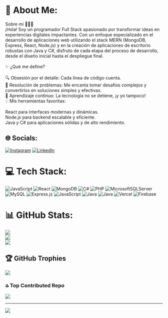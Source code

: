 # 💫 About Me:
Sobre mí 👨‍💻🚀<br>¡Hola! Soy un programador Full Stack apasionado por transformar ideas en experiencias digitales impactantes. Con un enfoque especializado en el desarrollo de aplicaciones web utilizando el stack MERN (MongoDB, Express, React, Node.js) y en la creación de aplicaciones de escritorio robustas con Java y C#, disfruto de cada etapa del proceso de desarrollo, desde el diseño inicial hasta el despliegue final.<br><br>✨ ¿Qué me define?<br><br>🔍 Obsesión por el detalle: Cada línea de código cuenta.<br>🎯 Resolución de problemas: Me encanta tomar desafíos complejos y convertirlos en soluciones simples y efectivas.<br>🌱 Aprendizaje continuo: La tecnología no se detiene, ¡y yo tampoco!<br>💡 Mis herramientas favoritas:<br><br>React para interfaces modernas y dinámicas.<br>Node.js para backend escalable y eficiente.<br>Java y C# para aplicaciones sólidas y de alto rendimiento.<br>


## 🌐 Socials:
[![Instagram](https://img.shields.io/badge/Instagram-%23E4405F.svg?logo=Instagram&logoColor=white)](https://instagram.com/juashey) [![LinkedIn](https://img.shields.io/badge/LinkedIn-%230077B5.svg?logo=linkedin&logoColor=white)](https://linkedin.com/in/de-juan-pablo) 

# 💻 Tech Stack:
![JavaScript](https://img.shields.io/badge/javascript-%23323330.svg?style=flat&logo=javascript&logoColor=%23F7DF1E) ![React](https://img.shields.io/badge/react-%2320232a.svg?style=flat&logo=react&logoColor=%2361DAFB) ![MongoDB](https://img.shields.io/badge/MongoDB-%234ea94b.svg?style=flat&logo=mongodb&logoColor=white) ![C#](https://img.shields.io/badge/c%23-%23239120.svg?style=flat&logo=csharp&logoColor=white) ![PHP](https://img.shields.io/badge/php-%23777BB4.svg?style=flat&logo=php&logoColor=white) ![MicrosoftSQLServer](https://img.shields.io/badge/Microsoft%20SQL%20Server-CC2927?style=flat&logo=microsoft%20sql%20server&logoColor=white) ![MySQL](https://img.shields.io/badge/mysql-4479A1.svg?style=flat&logo=mysql&logoColor=white) ![Express.js](https://img.shields.io/badge/express.js-%23404d59.svg?style=flat&logo=express&logoColor=%2361DAFB) ![JavaScript](https://img.shields.io/badge/javascript-%23323330.svg?style=flat&logo=javascript&logoColor=%23F7DF1E) ![Java](https://img.shields.io/badge/java-%23ED8B00.svg?style=flat&logo=openjdk&logoColor=white) ![Java](https://img.shields.io/badge/java-%23ED8B00.svg?style=flat&logo=openjdk&logoColor=white) ![Vercel](https://img.shields.io/badge/vercel-%23000000.svg?style=flat&logo=vercel&logoColor=white) ![Firebase](https://img.shields.io/badge/firebase-%23039BE5.svg?style=flat&logo=firebase)
# 📊 GitHub Stats:
![](https://github-readme-stats.vercel.app/api?username=jyaxon-2019386&theme=algolia&hide_border=false&include_all_commits=false&count_private=false)<br/>
![](https://github-readme-streak-stats.herokuapp.com/?user=jyaxon-2019386&theme=algolia&hide_border=false)<br/>
![](https://github-readme-stats.vercel.app/api/top-langs/?username=jyaxon-2019386&theme=algolia&hide_border=false&include_all_commits=false&count_private=false&layout=compact)

## 🏆 GitHub Trophies
![](https://github-profile-trophy.vercel.app/?username=jyaxon-2019386&theme=tokyonight&no-frame=true&no-bg=false&margin-w=4)

### 🔝 Top Contributed Repo
![](https://github-contributor-stats.vercel.app/api?username=jyaxon-2019386&limit=5&theme=dark&combine_all_yearly_contributions=true)

---
[![](https://visitcount.itsvg.in/api?id=jyaxon-2019386&icon=5&color=12)](https://visitcount.itsvg.in)

<!-- Proudly created with GPRM ( https://gprm.itsvg.in ) -->
